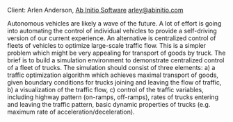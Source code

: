 Client: Arlen Anderson, [Ab Initio
Software](Ab_Initio_Software "wikilink") <arley@abinitio.com>

Autonomous vehicles are likely a wave of the future. A lot of effort is
going into automating the control of individual vehicles to provide a
self-driving version of our current experience. An alternative is
centralized control of fleets of vehicles to optimize large-scale
traffic flow. This is a simpler problem which might be very appealing
for transport of goods by truck. The brief is to build a simulation
environment to demonstrate centralized control of a fleet of trucks. The
simulation should consist of three elements: a) a traffic optimization
algorithm which achieves maximal transport of goods, given boundary
conditions for trucks joining and leaving the flow of traffic, b) a
visualization of the traffic flow, c) control of the traffic variables,
including highway pattern (on-ramps, off-ramps), rates of trucks
entering and leaving the traffic pattern, basic dynamic properties of
trucks (e.g. maximum rate of acceleration/deceleration).